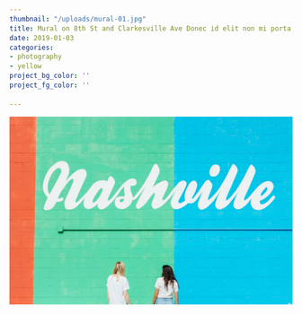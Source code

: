 ```yaml
---
thumbnail: "/uploads/mural-01.jpg"
title: Mural on 8th St and Clarkesville Ave Donec id elit non mi porta gravida at eget metus.
date: 2019-01-03
categories:
- photography
- yellow
project_bg_color: ''
project_fg_color: ''

---
```

![](/uploads/mural-01.jpg)
